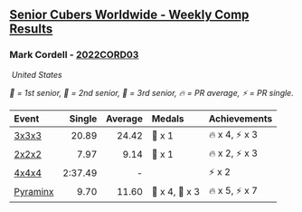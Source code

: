 <style>table {white-space: nowrap;}</style>
<link rel="stylesheet" type="text/css" href="/scw-comp/css/flags.css" />

## [Senior Cubers Worldwide - Weekly Comp Results](/scw-comp/results/)
### Mark Cordell - [2022CORD03](https://www.worldcubeassociation.org/persons/2022CORD03)

<i class="flag flag-US" />&nbsp;United States

<span style="white-space: nowrap;">🥇 = 1st senior</span>, <span style="white-space: nowrap;">🥈 = 2nd senior</span>, <span style="white-space: nowrap;">🥉 = 3rd senior</span>, <span style="white-space: nowrap;">🔥 = PR average</span>, <span style="white-space: nowrap;">⚡ = PR single</span>.

| Event | Single | Average | Medals | Achievements|
| :-- | --: | --: | :-- | :-- |
| [3x3x3](333.md) | 20.89 | 24.42 | 🥉 x 1 | 🔥 x 4, ⚡ x 3 |
| [2x2x2](222.md) | 7.97 | 9.14 | 🥉 x 1 | 🔥 x 2, ⚡ x 3 |
| [4x4x4](444.md) | 2:37.49 | - |  | ⚡ x 2 |
| [Pyraminx](pyram.md) | 9.70 | 11.60 | 🥈 x 4, 🥉 x 3 | 🔥 x 5, ⚡ x 7 |

<!-- Global site tag (gtag.js) - Google Analytics -->
<script async src="https://www.googletagmanager.com/gtag/js?id=UA-86348435-3"></script>
<script>window.dataLayer = window.dataLayer || []; function gtag() {dataLayer.push(arguments);} gtag('js', new Date()); gtag('config', 'UA-86348435-3');</script>
